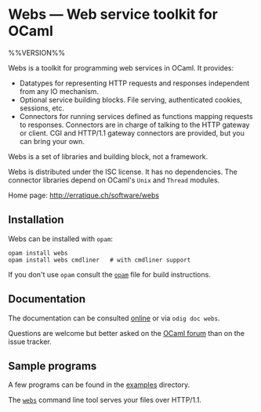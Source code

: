 Webs — Web service toolkit for OCaml
====================================
%%VERSION%%

Webs is a toolkit for programming web services in OCaml. It provides:

* Datatypes for representing HTTP requests and responses independent
  from any IO mechanism.
* Optional service building blocks. File serving, authenticated
  cookies, sessions, etc.
* Connectors for running services defined as functions mapping
  requests to responses. Connectors are in charge of talking to the
  HTTP gateway or client. CGI and HTTP/1.1 gateway connectors are
  provided, but you can bring your own.

Webs is a set of libraries and building block, not a framework.

Webs is distributed under the ISC license. It has no dependencies. The
connector libraries depend on OCaml's `Unix` and `Thread` modules.

Home page: http://erratique.ch/software/webs  

## Installation

Webs can be installed with `opam`:

    opam install webs
    opam install webs cmdliner   # with cmdliner support

If you don't use `opam` consult the [`opam`](opam) file for build
instructions.

## Documentation

The documentation can be consulted [online][doc] or via `odig doc webs`.

Questions are welcome but better asked on the [OCaml forum][ocaml-forum] 
than on the issue tracker.

[doc]: https://erratique.ch/software/webs/doc
[ocaml-forum]: https://discuss.ocaml.org/

## Sample programs 

A few programs can be found in the [examples](examples) directory.

The [`webs`](examples/webs_tool.ml) command line tool serves your files
over HTTP/1.1.
